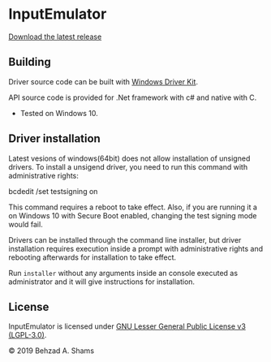 InputEmulator
============

[Download the latest release][latest-release]

Building
--------

Driver source code can be built with [Windows Driver Kit][wdk].

API source code is provided for .Net framework with c# and native with C.

- Tested on Windows 10.

Driver installation
-------------------

Latest vesions of windows(64bit) does not allow installation of unsigned drivers.
To install a unsigend driver, you need to run this command with administrative rights:

bcdedit /set testsigning on

This command requires a reboot to take effect. Also, if you are running it a on Windows 10 with Secure Boot enabled, changing the test signing mode
would fail.

Drivers can be installed through the command line installer, but driver
installation requires execution inside a prompt with administrative rights
and rebooting afterwards for installation to take effect.

Run `installer` without any arguments inside an console executed as
administrator and it will give instructions for installation.

License
-------
InputEmulator is licensed under [GNU Lesser General Public License v3 (LGPL-3.0)][licenses].


© 2019 Behzad A. Shams

[latest-release]: https://github.com/behzad62/InputEmulator/releases/latest
[wdk]: https://docs.microsoft.com/en-us/windows-hardware/drivers/download-the-wdk
[licenses]: https://github.com/behzad62/InputEmulator/tree/master/licenses
